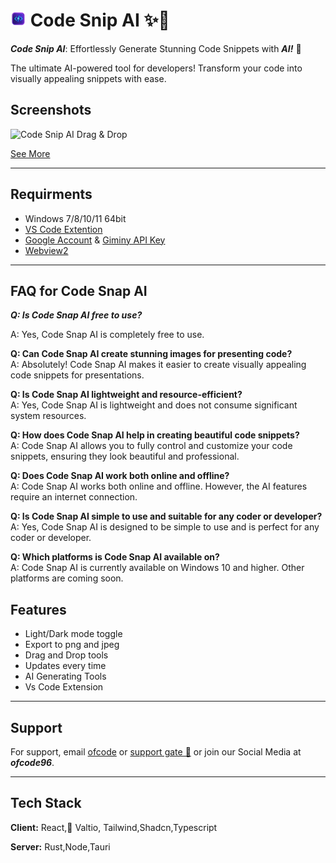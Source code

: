 
#  <img src='Code-Snip-AI.png' width=25 height=25 /> Code Snip AI  ✨📸

***Code Snip AI***: Effortlessly Generate Stunning Code Snippets with ***AI!*** 🌟

The ultimate AI-powered tool for developers! Transform your code into visually appealing snippets with ease.


## Screenshots

![Code Snip AI Drag & Drop](https://github.com/ofcode96/code-snip-ai-release/blob/main/screen-shots/drag%20and%20drop.gif?raw=true)

[See More ](./SCREENSHOTS.md)


---

## Requirments

- Windows 7/8/10/11 64bit
- [VS Code Extention](https://marketplace.visualstudio.com/items?itemName=ofcode96.code-snip-ai)
- [Google Account](https://mail.google.com/mail/u/0/) & [Giminy API Key](https://ai.google.dev/gemini-api/docs/api-key)
- [Webview2](https://developer.microsoft.com/en-us/microsoft-edge/webview2)

---

## FAQ for Code Snap AI

***Q: Is Code Snap AI free to use?***  

A: Yes, Code Snap AI is completely free to use.

**Q: Can Code Snap AI create stunning images for presenting code?**  
A: Absolutely! Code Snap AI makes it easier to create visually appealing code snippets for presentations.

**Q: Is Code Snap AI lightweight and resource-efficient?**  
A: Yes, Code Snap AI is lightweight and does not consume significant system resources.

**Q: How does Code Snap AI help in creating beautiful code snippets?**  
A: Code Snap AI allows you to fully control and customize your code snippets, ensuring they look beautiful and professional.

**Q: Does Code Snap AI work both online and offline?**  
A: Code Snap AI works both online and offline. However, the AI features require an internet connection.

**Q: Is Code Snap AI simple to use and suitable for any coder or developer?**  
A: Yes, Code Snap AI is designed to be simple to use and is perfect for any coder or developer.

**Q: Which platforms is Code Snap AI available on?**  
A: Code Snap AI is currently available on Windows 10 and higher. Other platforms are coming soon.

## Features

- Light/Dark mode toggle
- Export to png and jpeg
- Drag and Drop tools
- Updates every time
- AI Generating Tools
- Vs Code Extension

---

## Support

For support, email [ofcode](ofcode96@gmail.com) or [support gate 🤑](https://ofcode-support-gate.blogspot.com/)  or join our Social Media at ***ofcode96***.

---

## Tech Stack

**Client:** React, ٍValtio, Tailwind,Shadcn,Typescript

**Server:** Rust,Node,Tauri


